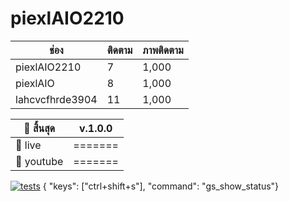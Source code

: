 # piexlAIO2210
| ช่อง              | ติดตาม       | ภาพติดตาม |
|-------------------|-------------|------------|
| piexlAIO2210      | 7           | 1,000      |
| piexlAIO          | 8           | 1,000      |
| lahcvcfhrde3904   | 11          | 1,000      |

| 🛑 สิ้นสุด   | v.1.0.0 |
|------------|---------|
| 🛑 live    | ======= |
| 💎 youtube | ======= |


[![tests](https://github.com/timbrel/GitSavvy/actions/workflows/lint.yml/badge.svg)](https://github.com/timbrel/GitSavvy/actions/workflows/lint.yml)
{ "keys": ["ctrl+shift+s"], "command": "gs_show_status"}
